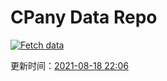 # CPany Data Repo

[![Fetch data](https://github.com/yjl9903/CPany/actions/workflows/fetch.yml/badge.svg)](https://github.com/yjl9903/CPany/actions/workflows/fetch.yml)

<!-- START_SECTION: update_time -->
更新时间：[2021-08-18 22:06](https://www.timeanddate.com/worldclock/fixedtime.html?msg=Fetch+data&iso=20210818T220644&p1=237)
<!-- END_SECTION: update_time -->
